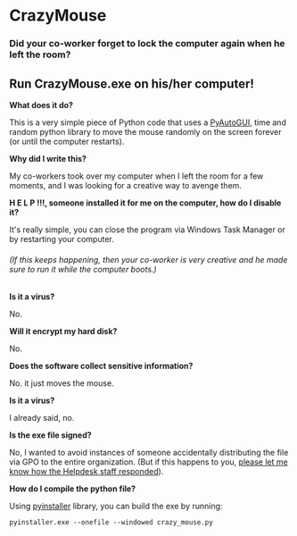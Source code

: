 # CrazyMouse
### Did your co-worker forget to lock the computer again when he left the room?
## Run CrazyMouse.exe on his/her computer!


**What does it do?**

This is a very simple piece of Python code that uses a [PyAutoGUI](https://pyautogui.readthedocs.io/en/latest/), time and random python library to move the mouse randomly on the screen forever (or until the computer restarts).

**Why did I write this?**

My co-workers took over my computer when I left the room for a few moments, and I was looking for a creative way to avenge them.

**H E L P !!!, someone installed it for me on the computer, how do I disable it?**

It's really simple, you can close the program via Windows Task Manager or by restarting your computer.

###### (If this keeps happening, then your co-worker is very creative and he made sure to run it while the computer boots.)

**Is it a virus?**

No.

**Will it encrypt my hard disk?**

No.

**Does the software collect sensitive information?**

No. it just moves the mouse.

**Is it a virus?**

I already said, no.

**Is the exe file signed?**

No, I wanted to avoid instances of someone accidentally distributing the file via GPO to the entire organization. (But if this happens to you, [please let me know how the Helpdesk staff responded](https://github.com/Burekasim/CrazyMouse/issues/new "please let me know how the Helpdesk staff responded")).

**How do I compile the python file?**

Using [pyinstaller](https://www.pyinstaller.org/ "pyinstaller") library, you can build the exe by running:

`pyinstaller.exe --onefile --windowed crazy_mouse.py`
